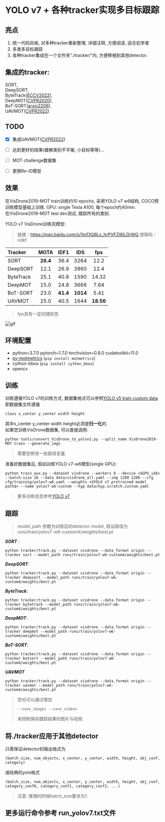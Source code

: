 # YOLO v7 + 各种tracker实现多目标跟踪

## 亮点  
1. 统一代码风格, 对多种tracker重新整理, 详细注释, 方便阅读, 适合初学者 
2. 多类多目标跟踪 
3. 各种tracker集成在一个文件夹"./tracker/"内, 方便移植到其他detector.  

## 集成的tracker:
SORT,  
DeepSORT,  
ByteTrack([ECCV2022](https://arxiv.org/pdf/2110.06864)),  
DeepMOT([CVPR2020](https://openaccess.thecvf.com/content_CVPR_2020/papers/Xu_How_to_Train_Your_Deep_Multi-Object_Tracker_CVPR_2020_paper.pdf)),  
BoT-SORT([arxiv2206](https://arxiv.org/pdf/2206.14651.pdf)),   
UAVMOT([CVPR2022](https://openaccess.thecvf.com/content/CVPR2022/papers/Liu_Multi-Object_Tracking_Meets_Moving_UAV_CVPR_2022_paper.pdf))


## TODO
- [x] 集成UAVMOT([CVPR2022](https://openaccess.thecvf.com/content/CVPR2022/papers/Liu_Multi-Object_Tracking_Meets_Moving_UAV_CVPR_2022_paper.pdf))
- [ ] 达到更好的结果(缓解类别不平衡, 小目标等等)...
- [ ] MOT challenge数据集
- [ ] 更换Re-ID模型


## 效果
在VisDrone2019-MOT train训练约10 epochs, 采用YOLO v7 w6结构, COCO预训练模型基础上训练. GPU: single Tesla A100, 每个epoch约40min.  
在VisDrone2019-MOT test dev测试, 跟踪所有的类别. 

YOLO v7 VisDrone训练完模型: 
> 链接：https://pan.baidu.com/s/1m13Q8Lx_hrPVFZI6lLDrWQ 
> 提取码：ndkf

| Tracker       | MOTA   | IDF1 | IDS | fps |
|:--------------|:-------:|:------:|:------:|:------:|
|SORT       | **26.4**   | 36.4 |3264 |12.2 |
|DeepSORT  | 12.1   | 26.9 | 3860 | 12.4|
|ByteTrack  | 25.1   | 40.8| 1590 | 14.32|
|DeepMOT  | 15.0  | 24.8|3666 |7.64|
|BoT-SORT  | 23.0 | **41.4**|**1014** |5.41|
|UAVMOT   | 25.0 | 40.5 | 1644 |**18.56**|

> fps具有一定的随机性

![gif](https://github.com/JackWoo0831/Yolov7-tracker/blob/master/test2.gif)

## 环境配置  
- python=3.7.0 pytorch=1.7.0 torchvision=0.8.0 cudatoolkit=11.0
- [py-motmetrics](https://github.com/cheind/py-motmetrics)  (`pip install motmetrics`)
- cython-bbox (`pip install cython_bbox`)
- opencv

## 训练

训练遵循YOLO v7的训练方式, 数据集格式可以参照[YOLO v5 train custom data](https://github.com/ultralytics/yolov5/wiki/Train-Custom-Data)  
即数据集文件遵循
```shell
class x_center y_center width height
```  
其中x_center y_center width height必须是**归一化**的.  
如果您训练VisDrone数据集, 可以直接调用:  
```shell
python tools/convert_VisDrone_to_yolov2.py --split_name VisDrone2019-MOT-train --generate_imgs
```  
> 需要您修改一些路径变量.  

准备好数据集后, 假如训练YOLO v7-w6模型(single GPU):  
```shell
python train_aux.py --dataset visdrone --workers 8 --device <$GPU_id$> --batch-size 16 --data data/visdrone_all.yaml --img 1280 1280 --cfg cfg/training/yolov7-w6.yaml --weights <$YOLO v7 pretrained model path$> --name yolov7-w6-custom --hyp data/hyp.scratch.custom.yaml
```  
> 更多训练信息参考[YOLO v7](https://github.com/WongKinYiu/yolov7)

## 跟踪  

> model_path 参数为训练后的detector model, 假设路径为 runs/train/yolov7-w6-custom4/weights/best.pt  

***SORT*** : 
```shell
python tracker/track.py --dataset visdrone --data_format origin --tracker sort --model_path runs/train/yolov7-w6-custom4/weights/best.pt
```  

***DeepSORT***:  
```shell
python tracker/track.py --dataset visdrone --data_format origin --tracker deepsort --model_path runs/train/yolov7-w6-custom4/weights/best.pt
```

***ByteTrack***:  
```shell
python tracker/track.py --dataset visdrone --data_format origin --tracker bytetrack --model_path runs/train/yolov7-w6-custom4/weights/best.pt 
```

***DeepMOT***:  
```shell
python tracker/track.py --dataset visdrone --data_format origin --tracker deepmot --model_path runs/train/yolov7-w6-custom4/weights/best.pt
```

***BoT-SORT***:  
```shell
python tracker/track.py --dataset visdrone --data_format origin --tracker botsort --model_path runs/train/yolov7-w6-custom4/weights/best.pt
```

***UAVMOT***
```shell
python tracker/track.py --dataset visdrone --data_format origin --tracker uavmot --model_path runs/train/yolov7-w6-custom4/weights/best.pt
```

> 您也可以通过增加
> ```shell
> --save_images --save_videos
> ```
> 来控制保存跟踪结果的图片与视频.  

## 将./tracker应用于其他detector  

只需保证detector的输出格式为  
```shell
(batch_size, num_objects, x_center, y_center, width, height, obj_conf, category)
```
或经典的yolo格式
```shell
(batch_size, num_objects, x_center, y_center, width, height, obj_conf, category_conf0, category_conf1, category_conf2, ...)
```
> 注意: 推理的时候batch_size要求为1. 

## 更多运行命令参考 run_yolov7.txt文件
